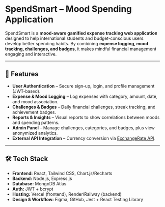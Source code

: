 # SpendSmart – Mood Spending Application  

SpendSmart is a **mood-aware gamified expense tracking web application** designed to help international students and budget-conscious users develop better spending habits. By combining **expense logging, mood tracking, challenges, and badges**, it makes mindful financial management engaging and interactive.  

---

## 🚀 Features  

- **User Authentication** – Secure sign-up, login, and profile management (JWT-based).  
- **Expense & Mood Logging** – Log expenses with category, amount, date, and mood association.  
- **Challenges & Badges** – Daily financial challenges, streak tracking, and achievement badges.  
- **Reports & Insights** – Visual reports to show correlations between moods and spending patterns.  
- **Admin Panel** – Manage challenges, categories, and badges, plus view anonymized analytics.  
- **External API Integration** – Currency conversion via [ExchangeRate API](https://exchangerate.host).  

---

## 🛠️ Tech Stack  

- **Frontend:** React, Tailwind CSS, Chart.js/Recharts  
- **Backend:** Node.js, Express.js  
- **Database:** MongoDB Atlas  
- **Auth:** JWT + bcrypt  
- **Hosting:** Vercel (frontend), Render/Railway (backend)  
- **Design & Workflow:** Figma, GitHub, Jest + React Testing Library  

